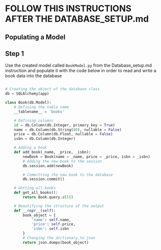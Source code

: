 # FOLLOW THIS INSTRUCTIONS AFTER THE DATABASE_SETUP.md

## Populating a Model

## Step 1

Use the created model called `BookModel.py` from the Database_setup.md instruction and populate it with the code below in order to read and write a book data into the database

```python

# Creating the object of the database class
db = SQLAlchemy(app)

class Book(db.Model):
    # Defining the table name
    __tablename__ = 'books'

    # Defining columns
    id = db.Column(db.Integer, primary_key = True)
    name = db.Column(db.String(80), nullable = False)
    price = db.Column(db.Float, nullable = False)
    isbn = db.Column(db.Integer)

    # Adding a book
    def add_book(_name, _price, _isbn):
        newBook = Book(name = _name, price = _price, isbn = _isbn)
        # Adding the new book to the session
        db.session.add(newBook)

        # Committing the new book to the database
        db.session.commit()

    # Getting all books
    def get_all_books():
        return Book.query.all()

    # Beautifying the structure of the output
    def __repr__(self):
        book_object = {
            'name': self.name,
            'price': self.price,
            'isbn': self.isbn
        }
        # Changing the dictionary to json
        return json.dumps(book_object)

```
